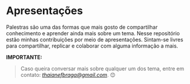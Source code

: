 # Apresentações

 Palestras são uma das formas que mais gosto de compartilhar conhecimento e aprender ainda mais sobre um tema. Nesse repositório estão minhas contribuições por meio de apresentações. Sintam-se livres para compartilhar, replicar e colaborar com alguma informação a mais.
 
**IMPORTANTE:**
> Caso queira conversar mais sobre qualquer um dos tema, entre em contato: *thaianefbraga@gmail.com*. :blush:

